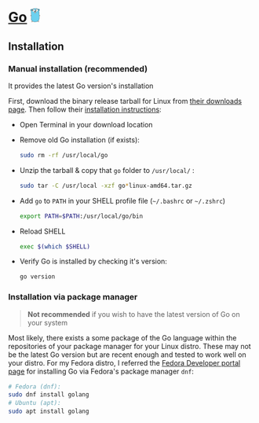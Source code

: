 # [Go](./Go/README.md) <img alt="Go" src="/assets/go.svg" height="28">

## Installation

### Manual installation (recommended)

It provides the latest Go version's installation

First, download the binary release tarball for Linux from [their downloads page](https://go.dev/dl/). Then follow their [installation instructions](https://go.dev/doc/install):

- Open Terminal in your download location

- Remove old Go installation (if exists):

  ```sh
  sudo rm -rf /usr/local/go
  ```

- Unzip the tarball & copy that `go` folder to `/usr/local/` :

  ```sh
  sudo tar -C /usr/local -xzf go*linux-amd64.tar.gz
  ```

- Add `go` to `PATH` in your SHELL profile file (`~/.bashrc` or `~/.zshrc`)

  ```sh
  export PATH=$PATH:/usr/local/go/bin
  ```

- Reload SHELL

  ```sh
  exec $(which $SHELL)
  ```

- Verify Go is installed by checking it's version:

  ```sh
  go version
  ```

### Installation via package manager

> **Not recommended** if you wish to have the latest version of Go on your system

Most likely, there exists a some package of the Go language within the repositories of your package manager for your Linux distro. These may not be the latest Go version but are recent enough and tested to work well on your distro. For my Fedora distro, I referred the [Fedora Developer portal page](https://developer.fedoraproject.org/tech/languages/go/go-installation.html) for installing Go via Fedora's package manager `dnf`:

```sh
# Fedora (dnf):
sudo dnf install golang
# Ubuntu (apt):
sudo apt install golang
```
